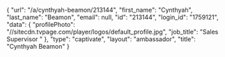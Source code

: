 {
    "url": "\/a\/cynthyah-beamon\/213144",
    "first_name": "Cynthyah",
    "last_name": "Beamon",
    "email": null,
    "id": "213144",
    "login_id": "1759121",
    "data": {
        "profilePhoto": "\/\/sitecdn.tvpage.com\/player\/logos\/default_profile.jpg",
        "job_title": "Sales Supervisor "
    },
    "type": "captivate",
    "layout": "ambassador",
    "title": "Cynthyah Beamon"
}